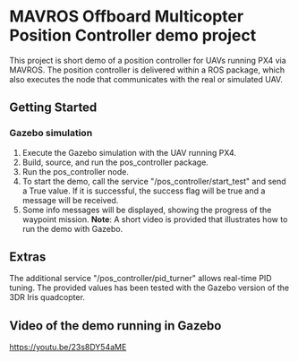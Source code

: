# MAVROS Offboard Multicopter Position Controller demo project
This project is short demo of a position controller for UAVs running PX4 via MAVROS.
The position controller is delivered within a ROS package, which also executes the node that communicates with the real or simulated UAV.

## Getting Started

### Gazebo simulation
1) Execute the Gazebo simulation with the UAV running PX4.
2) Build, source, and run the pos_controller package.
3) Run the pos_controller node.
4) To start the demo, call the service "/pos_controller/start_test" and send a True value. If it is successful, the success flag will be true and a message will be received.
5) Some info messages will be displayed, showing the progress of the waypoint mission.
**Note**: A short video is provided that illustrates how to run the demo with Gazebo.

## Extras
The additional service "/pos_controller/pid_turner" allows real-time PID tuning.
The provided values has been tested with the Gazebo version of the 3DR Iris quadcopter.

## Video of the demo running in Gazebo
https://youtu.be/23s8DY54aME
